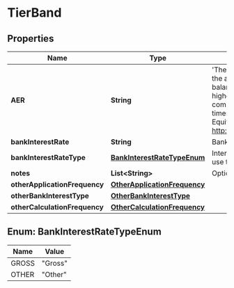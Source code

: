 
# TierBand

## Properties
Name | Type | Description | Notes
------------ | ------------- | ------------- | -------------
**AER** | **String** | &#39;The annual equivalent rate (AER) is interest that is calculated under the assumption that any interest paid is combined with the original balance and the next interest payment will be based on the slightly higher account balance. Overall, this means that interest can be compounded several times in a year depending on the number of times that interest payments are made. \\nRead more: Annual Equivalent Rate (AER) http://www.investopedia.com/terms/a/aer.asp#ixzz4gfR7IO1A&#39; | 
**bankInterestRate** | **String** | Bank Interest for the BCA product |  [optional]
**bankInterestRateType** | [**BankInterestRateTypeEnum**](#BankInterestRateTypeEnum) | Interest rate types, other than AER, which financial institutions may use to describe the annual interest rate payable to the BCA. |  [optional]
**notes** | **List&lt;String&gt;** | Optional additional notes to supplement the Tier Band details |  [optional]
**otherApplicationFrequency** | [**OtherApplicationFrequency**](OtherApplicationFrequency.md) |  |  [optional]
**otherBankInterestType** | [**OtherBankInterestType**](OtherBankInterestType.md) |  |  [optional]
**otherCalculationFrequency** | [**OtherCalculationFrequency**](OtherCalculationFrequency.md) |  |  [optional]


<a name="BankInterestRateTypeEnum"></a>
## Enum: BankInterestRateTypeEnum
Name | Value
---- | -----
GROSS | &quot;Gross&quot;
OTHER | &quot;Other&quot;



